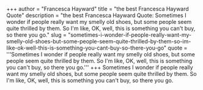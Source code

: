 +++
author = "Francesca Hayward"
title = "the best Francesca Hayward Quote"
description = "the best Francesca Hayward Quote: Sometimes I wonder if people really want my smelly old shoes, but some people seem quite thrilled by them. So I'm like, OK, well, this is something you can't buy, so there you go."
slug = "sometimes-i-wonder-if-people-really-want-my-smelly-old-shoes-but-some-people-seem-quite-thrilled-by-them-so-im-like-ok-well-this-is-something-you-cant-buy-so-there-you-go"
quote = '''Sometimes I wonder if people really want my smelly old shoes, but some people seem quite thrilled by them. So I'm like, OK, well, this is something you can't buy, so there you go.'''
+++
Sometimes I wonder if people really want my smelly old shoes, but some people seem quite thrilled by them. So I'm like, OK, well, this is something you can't buy, so there you go.
